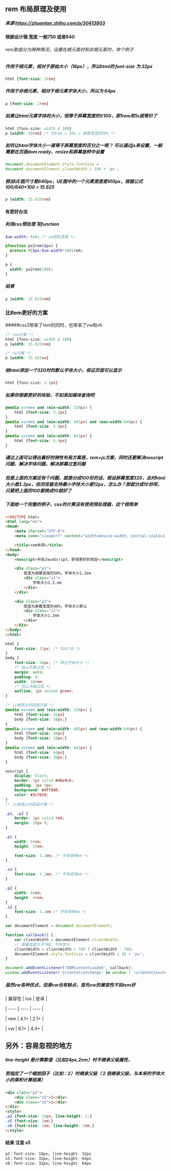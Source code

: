 ## rem 布局原理及使用  
##### 来源 https://zhuanlan.zhihu.com/p/30413803
#### 根据设计稿 宽度 一般750 或者640 
###### rem取值分为两种情况，设置在根元素时和非根元素时，举个例子
##### 作用于根元素，相对于原始大小（16px），所以html的 font-size 为 32px
```css
html {font-size: 2rem}
````
##### 作用于非根元素，相对于根元素字体大小，所以为 64px 
```css
p {font-size: 2rem}
```
##### 如果让html元素字体的大小，恒等于屏幕宽度的1/100，那1rem和1x就等价了
```css
html {fons-size: width / 100}
p {width: 50rem} /* 50rem = 50x = 屏幕宽度的50% */ 
```
##### 如何让html字体大小一直等于屏幕宽度的百分之一呢？ 可以通过js来设置，一般需要在页面dom ready、resize和屏幕旋转中设置
```javascript
document.documentElement.style.fontSize =
document.documentElement.clientWidth / 100 + 'px'; 
```
##### 假设UE图尺寸是640px，UE图中的一个元素宽度是100px，根据公式100/640*100 = 15.625
````css
p {width: 15.625rem}
````
#### 有更好办法 
##### 利用css预处理 写function 
````sass
$ue-width: 640; /* ue图的宽度 */

@function px2rem($px) {
  @return #{$px/$ue-width*100}rem;
}

p {
  width: px2rem(100);
}
````
##### 结果
```css
p {width: 15.625rem} 
```
### 比Rem更好的方案  
#####css3带来了rem的同时，也带来了vw和vh

````css
/* rem方案 */
html {fons-size: width / 100}
p {width: 15.625rem}

/* vw方案 */
p {width: 15.625vw}
````
##### 给html添加一个320时的默认字体大小，保证页面可以显示
````css
html {fons-size: 3.2px} 
````
##### 如果你想要更好的体验，不如添加媒体查询吧
````css
@media screen and (min-width: 320px) {
	html {font-size: 3.2px}
}
@media screen and (min-width: 481px) and (max-width:640px) {
	html {font-size: 4.8px}
}
@media screen and (min-width: 641px) {
	html {font-size: 6.4px}
}
````
##### 通过上面可以得出最好的弹性布局方案是，rem+js方案，同时还要解决noscript问题，解决字体问题，解决屏幕过宽问题
      
##### 但是上面的方案还有个问题，就是分成100份的话，假设屏幕宽度320，此时html大小是3.2px，但浏览器支持最小字体大小是12px，怎么办？那就分成10份呗，只要把上面的100都换成10就好了
      
##### 下面给一个完整的例子，css的计算没有使用预处理器，这个很简单
````html
<!DOCTYPE html>
<html lang="en">
<head>
    <meta charset="UTF-8">
    <meta name="viewport" content="width=device-width, initial-scale=1, maximum-scale=1">

    <title>rem布局</title>
</head>
<body>
    <noscript>开启JavaScript，获得更好的体验</noscript>

    <div class="p1">
        宽度为屏幕宽度的50%，字体大小1.2em
        <div class="s1">
            字体大小1.2.em
        </div>
    </div>

    <div class="p2">
        宽度为屏幕宽度的40%，字体大小默认
        <div class="s2">
            字体大小1.2em
        </div>
    </div>
</body>
</html>
````

````css
html {
    font-size: 32px; /* 320/10 */
}
body {
    font-size: 16px; /* 修正字体大小 */
    /* 防止页面过宽 */
    margin: auto;
    padding: 0;
    width: 10rem;
    /* 防止页面过宽 */
    outline: 1px dashed green;
}

/* js被禁止的回退方案 */
@media screen and (min-width: 320px) {
    html {font-size: 32px}
    body {font-size: 16px;}
}
@media screen and (min-width: 481px) and (max-width:640px) {
    html {font-size: 48px}
    body {font-size: 18px;}
}
@media screen and (min-width: 641px) {
    html {font-size: 64px}
    body {font-size: 20px;}
}

noscript {
    display: block;
    border: 1px solid #d6e9c6;
    padding: 3px 5px;
    background: #dff0d8;
    color: #3c763d;
}
/* js被禁止的回退方案 */

.p1, .p2 {
    border: 1px solid red;
    margin: 10px 0;
}

.p1 {
    width: 5rem;
    height: 5rem;

    font-size: 1.2em; /* 字体使用em */
}

.s1 {
    font-size: 1.2em; /* 字体使用em */
}

.p2 {
    width: 4rem;
    height: 4rem;
}
.s2 {
    font-size: 1.2em /* 字体使用em */
}
````
````javascript
var documentElement = document.documentElement;

function callback() {
    var clientWidth = documentElement.clientWidth;
    // 屏幕宽度大于780，不在放大
    clientWidth = clientWidth < 780 ? clientWidth : 780;
    documentElement.style.fontSize = clientWidth / 10 + 'px';
}

document.addEventListener('DOMContentLoaded', callback);
window.addEventListener('orientationchange' in window ? 'orientationchange' : 'resize', callback);
````

##### 虽然vw各种优点，但是vw也有缺点，首先vw的兼容性不如rem好 
| 兼容性  | Ios  | 安卓   |

| ---- | ---- | ---- |

| rem  | 4.1+ | 2.1+ |

| vw   | 6.1+ | 4.4+ |

## 另外：容易忽视的地方
##### line-height 是计算数值（比如24px,2em）时不继承父级属性，
##### 若指定了一个缩放因子（比如：2）时继承父级（ 2 倍继承父级，与本来的字体大小的乘积计算结果）
````html
<div class="p2">
    <div class="s5">1</div>
    <div class="s6">1</div>
</div>
<style>
.p2 {font-size: 16px; line-height: 2;}
.s5 {font-size: 2em;}
.s6 {font-size: 2em; line-height: 2em;} 
</style>
````
#### 结果 注意 s5
````css
p2：font-size: 16px; line-height: 32px
s5：font-size: 32px; line-height: 64px
s6：font-size: 32px; line-height: 64px 
````





